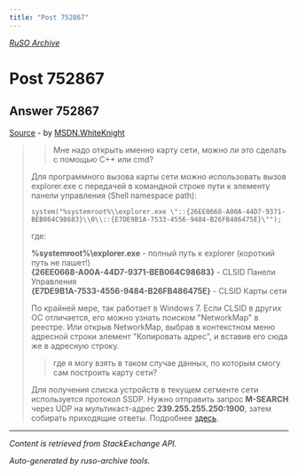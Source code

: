 ```yaml
---
title: "Post 752867"
---
```

<p><i><a href="https://github.com/MSDN-WhiteKnight/ruso-archive/">RuSO Archive</a></i></p>
<h1>Post 752867</h1>
<h2>Answer 752867</h2>
<p><a href="https://ru.stackoverflow.com/a/752867/">Source</a> - by <a href="https://ru.stackoverflow.com/users/240512/msdn-whiteknight">MSDN.WhiteKnight</a></p>
<blockquote>
<blockquote>
  <p>Мне надо открыть именно карту сети, можно ли это сделать с помощью С++ или cmd?</p>
</blockquote>

<p>Для программного вызова карты сети можно использовать вызов explorer.exe с передачей в командной строке пути к элементу панели управления (Shell namespace path):</p>

<pre><code>system("%systemroot%\\explorer.exe \"::{26EE0668-A00A-44D7-9371-BEB064C98683}\\0\\::{E7DE9B1A-7533-4556-9484-B26FB486475E}\"");
</code></pre>

<p>где: </p>

<p><strong>%systemroot%\explorer.exe</strong> - полный путь к explorer (короткий путь не пашет!)<br>
<strong>{26EE0668-A00A-44D7-9371-BEB064C98683}</strong> - CLSID Панели Управления<br>
<strong>{E7DE9B1A-7533-4556-9484-B26FB486475E}</strong> - CLSID Карты сети </p>

<p>По крайней мере, так работает в Windows 7. Если CLSID в других ОС отличается, его можно узнать поиском "NetworkMap" в реестре. Или открыв NetworkMap, выбрав в контекстном меню адресной строки элемент "Копировать адрес", и вставив его сюда же в адресную строку.</p>

<blockquote>
  <p>где я могу взять в таком случае данных, по которым смогу сам построить
  карту сети?</p>
</blockquote>

<p>Для получения списка устройств в текущем сегменте сети используется протокол SSDP. Нужно отправить запрос <strong>M-SEARCH</strong> через UDP на мультикаст-адрес <strong>239.255.255.250:1900</strong>, затем собирать приходящие ответы. Подробнее <a href="https://habrahabr.ru/post/328726/" rel="nofollow noreferrer">здесь</a>.</p>

</blockquote>
<hr/>
<p><i>Content is retrieved from StackExchange API. </i></p>
<p><i>Auto-generated by ruso-archive tools. </i></p>
